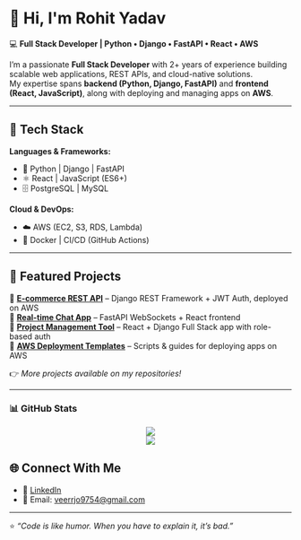# 👋 Hi, I'm Rohit Yadav  

💻 **Full Stack Developer | Python • Django • FastAPI • React • AWS**  

I’m a passionate **Full Stack Developer** with 2+ years of experience building scalable web applications, REST APIs, and cloud-native solutions.  
My expertise spans **backend (Python, Django, FastAPI)** and **frontend (React, JavaScript)**, along with deploying and managing apps on **AWS**.  

---

## 🚀 Tech Stack  

**Languages & Frameworks:**  
- 🐍 Python | Django | FastAPI  
- ⚛️ React | JavaScript (ES6+)  
- 🗄️ PostgreSQL | MySQL  

**Cloud & DevOps:**  
- ☁️ AWS (EC2, S3, RDS, Lambda)  
- 🐳 Docker | CI/CD (GitHub Actions)  

---

## 📂 Featured Projects  

🔹 [**E-commerce REST API**](https://github.com/) – Django REST Framework + JWT Auth, deployed on AWS  
🔹 [**Real-time Chat App**](https://github.com/) – FastAPI WebSockets + React frontend  
🔹 [**Project Management Tool**](https://github.com/) – React + Django Full Stack app with role-based auth  
🔹 [**AWS Deployment Templates**](https://github.com/) – Scripts & guides for deploying apps on AWS  

👉 *More projects available on my repositories!*  

---

### 📊 GitHub Stats

<p align="center">
  <img src="https://github-readme-stats.vercel.app/api?username=rohityadav0112&show_icons=true&theme=radical" />
  <br>
  <img src="https://streak-stats.demolab.com/?user=rohityadav0112&theme=radical" />
</p>

## 🌐 Connect With Me  

- 💼 [LinkedIn](https://www.linkedin.com/in/rohit-yadav-4a5004269/)  
- 📧 Email: veerrjo9754@gmail.com  

---
⭐️ *“Code is like humor. When you have to explain it, it’s bad.”*  
